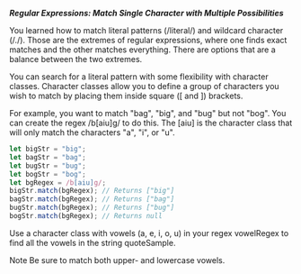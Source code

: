 ***Regular Expressions: Match Single Character with Multiple Possibilities***

You learned how to match literal patterns (/literal/) and wildcard character (/./). Those are the extremes of regular expressions, where one finds exact matches and the other matches everything. There are options that are a balance between the two extremes.

You can search for a literal pattern with some flexibility with character classes. Character classes allow you to define a group of characters you wish to match by placing them inside square ([ and ]) brackets.

For example, you want to match "bag", "big", and "bug" but not "bog". You can create the regex /b[aiu]g/ to do this. The [aiu] is the character class that will only match the characters "a", "i", or "u".

```javascript
let bigStr = "big";
let bagStr = "bag";
let bugStr = "bug";
let bogStr = "bog";
let bgRegex = /b[aiu]g/;
bigStr.match(bgRegex); // Returns ["big"]
bagStr.match(bgRegex); // Returns ["bag"]
bugStr.match(bgRegex); // Returns ["bug"]
bogStr.match(bgRegex); // Returns null
```

Use a character class with vowels (a, e, i, o, u) in your regex vowelRegex to find all the vowels in the string quoteSample.

Note
Be sure to match both upper- and lowercase vowels.
